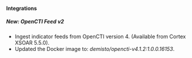 
#### Integrations
##### New: OpenCTI Feed v2
- Ingest indicator feeds from OpenCTI version 4. (Available from Cortex XSOAR 5.5.0).
- Updated the Docker image to: *demisto/opencti-v4.1.2:1.0.0.16153*.